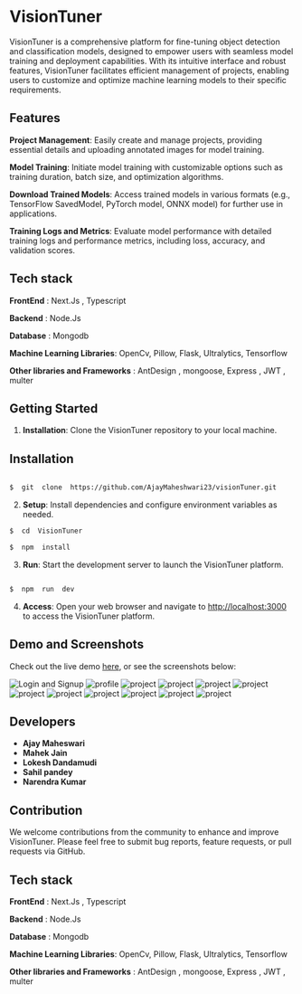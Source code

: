 # VisionTuner

  

VisionTuner is a comprehensive platform for fine-tuning object detection and classification models, designed to empower users with seamless model training and deployment capabilities. With its intuitive interface and robust features, VisionTuner facilitates efficient management of projects, enabling users to customize and optimize machine learning models to their specific requirements.

  

## Features

 

  **Project Management**: 
Easily create and manage projects, providing essential details and uploading annotated images for model training.

  **Model Training**: 
  Initiate model training with customizable options such as training duration, batch size, and optimization algorithms.

  **Download Trained Models**: 
  Access trained models in various formats (e.g., TensorFlow SavedModel, PyTorch model, ONNX model) for further use in applications.

 **Training Logs and Metrics**: 
 Evaluate model performance with detailed training logs and performance metrics, including loss, accuracy, and validation scores.


## Tech stack
**FrontEnd** : Next.Js , Typescript

**Backend** : Node.Js

**Database** : Mongodb

**Machine Learning Libraries**: OpenCv, Pillow, Flask, Ultralytics, Tensorflow

**Other libraries and Frameworks** : AntDesign , mongoose, Express , JWT , multer
  

## Getting Started

  

1.  **Installation**: Clone the VisionTuner repository to your local machine.

  

## Installation
  

```sh

$  git  clone  https://github.com/AjayMaheshwari23/visionTuner.git

```

  

2.  **Setup**: Install dependencies and configure environment variables as needed.

  

```sh
$  cd  VisionTuner

$  npm  install
```

  

3.  **Run**: Start the development server to launch the VisionTuner platform.

  

```sh

$  npm  run  dev

```

  

4.  **Access**: Open your web browser and navigate to [http://localhost:3000](http://localhost:3000) to access the VisionTuner platform.


## Demo and Screenshots
Check out the live demo [here](), or see the screenshots below:
  
![Login and Signup](/Next-App/public/readme-images/loginandsignup.png)
![profile](/Next-App/public/readme-images/profile%20page.png)
![project](/Next-App/public/readme-images/project%20card.png)
![project](/Next-App/public/readme-images/model%20training%20page.png)
![project](/Next-App/public/readme-images/model%20training%20page.png)
![project](/Next-App/public/readme-images/metrics-1.jpg)
![project](/Next-App/public/readme-images/metrics-2.jpg)
![project](/Next-App/public/readme-images/project%20card.png)
![project](/Next-App/public/readme-images/settings.png)
![project](/Next-App/public/readme-images/upgrade%20page.png)
![project](/Next-App/public/readme-images/contactus.png)
![project](/Next-App/public/readme-images/about%20us.png)


## Developers
- **Ajay Maheswari**
- **Mahek Jain**
- **Lokesh Dandamudi**
- **Sahil pandey**
- **Narendra Kumar**

  
## Contribution
We welcome contributions from the community to enhance and improve VisionTuner. Please feel free to submit bug reports, feature requests, or pull requests via GitHub.

## Tech stack
**FrontEnd** : Next.Js , Typescript

**Backend** : Node.Js

**Database** : Mongodb

**Machine Learning Libraries**: OpenCv, Pillow, Flask, Ultralytics, Tensorflow

**Other libraries and Frameworks** : AntDesign , mongoose, Express , JWT , multer
